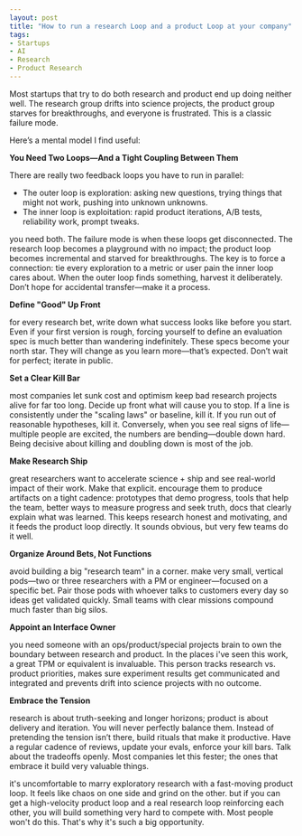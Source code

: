 ```yaml
---
layout: post
title: "How to run a research Loop and a product Loop at your company"
tags:
- Startups
- AI
- Research
- Product Research
---
```


Most startups that try to do both research and product end up doing neither well. The research group drifts into science projects, the product group starves for breakthroughs, and everyone is frustrated. This is a classic failure mode.

Here’s a mental model I find useful:

**You Need Two Loops—And a Tight Coupling Between Them**

There are really two feedback loops you have to run in parallel:

- The outer loop is exploration: asking new questions, trying things that might not work, pushing into unknown unknowns.
- The inner loop is exploitation: rapid product iterations, A/B tests, reliability work, prompt tweaks.

you need both. The failure mode is when these loops get disconnected. The research loop becomes a playground with no impact; the product loop becomes incremental and starved for breakthroughs. The key is to force a connection: tie every exploration to a metric or user pain the inner loop cares about. When the outer loop finds something, harvest it deliberately. Don’t hope for accidental transfer—make it a process.

**Define "Good" Up Front**

for every research bet, write down what success looks like before you start. Even if your first version is rough, forcing yourself to define an evaluation spec is much better than wandering indefinitely. These specs become your north star. They will change as you learn more—that’s expected. Don’t wait for perfect; iterate in public.

**Set a Clear Kill Bar**

most companies let sunk cost and optimism keep bad research projects alive for far too long. Decide up front what will cause you to stop. If a line is consistently under the "scaling laws" or baseline, kill it. If you run out of reasonable hypotheses, kill it. Conversely, when you see real signs of life—multiple people are excited, the numbers are bending—double down hard. Being decisive about killing and doubling down is most of the job.

**Make Research Ship**

great researchers want to accelerate science + ship and see real-world impact of their work. Make that explicit. encourage them to produce artifacts on a tight cadence: prototypes that demo progress, tools that help the team, better ways to measure progress and seek truth, docs that clearly explain what was learned. This keeps research honest and motivating, and it feeds the product loop directly. It sounds obvious, but very few teams do it well.

**Organize Around Bets, Not Functions**

avoid building a big "research team" in a corner. make very small, vertical pods—two or three researchers with a PM or engineer—focused on a specific bet. Pair those pods with whoever talks to customers every day so ideas get validated quickly. Small teams with clear missions compound much faster than big silos.

**Appoint an Interface Owner**

you need someone with an ops/product/special projects brain to own the boundary between research and product. In the places i've seen this work, a great TPM or equivalent is invaluable. This person tracks research vs. product priorities, makes sure experiment results get communicated and integrated and prevents drift into science projects with no outcome.

**Embrace the Tension**

research is about truth-seeking and longer horizons; product is about delivery and iteration. You will never perfectly balance them. Instead of pretending the tension isn’t there, build rituals that make it productive. Have a regular cadence of reviews, update your evals, enforce your kill bars. Talk about the tradeoffs openly. Most companies let this fester; the ones that embrace it build very valuable things.

it's uncomfortable to marry exploratory research with a fast-moving product loop. It feels like chaos on one side and grind on the other. but if you can get a high-velocity product loop and a real research loop reinforcing each other, you will build something very hard to compete with. Most people won't do this. That's why it's such a big opportunity.